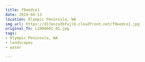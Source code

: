 ```yaml
---
title: f9eedce1
date: 2019-04-13
location: Olympic Peninsula, WA
img_url: https://d17enza3bfujl8.cloudfront.net/f9eedce1.jpg
original_fn: L1000601_01.jpg
tags:
- Olympic Peninsula, WA
- landscapes
- water

---
```

